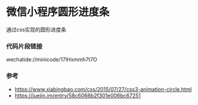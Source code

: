 # 微信小程序圆形进度条

通过css实现的圆形进度条

### 代码片段链接

wechatide://minicode/17lHxmmh7t7O

### 参考

* https://www.xiabingbao.com/css/2015/07/27/css3-animation-circle.html
* https://juejin.im/entry/58c6066b2f301e006bc67251
